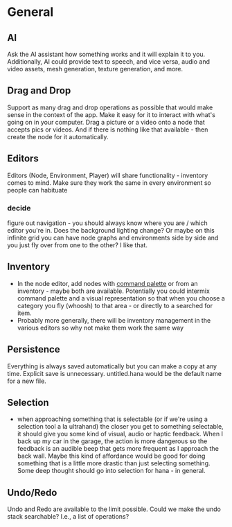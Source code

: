 # General
## AI
Ask the AI assistant how something works and it will explain it to you.
Additionally, AI could provide text to speech, and vice versa, audio and video assets, mesh generation, texture generation, and more.

## Drag and Drop
Support as many drag and drop operations as possible that would make sense in the context of the app. Make it easy for it to interact with what's going on in your computer. Drag a picture or a video onto a node that accepts pics or videos. And if there is nothing like that available - then create the node for it automatically.

## Editors
Editors (Node, Environment, Player) will share functionality - inventory comes to mind. Make sure they work the same in every environment so people can habituate

### decide
figure out navigation - you should always know where you are / which editor you're in. Does the background lighting change? Or maybe on this infinite grid you can have node graphs and environments side by side and you just fly over from one to the other? I like that.

## Inventory
- In the node editor, add nodes with [command palette](../design/command_palette.md) or from an inventory - maybe both are available. Potentially you could intermix command palette and a visual representation so that when you choose a category you fly (whoosh) to that area - or directly to a searched for item.
- Probably more generally, there will be inventory management in the various editors so why not make them work the same way

## Persistence
Everything is always saved automatically but you can make a copy at any time. Explicit save is unnecessary. untitled.hana would be the default name for a new file.

## Selection
- when approaching something that is selectable (or if we're using a selection tool a la ultrahand) the closer you get to something selectable, it should give you some kind of visual, audio or haptic feedback.  When I back up my car in the garage, the action is more dangerous so the feedback is an audible beep that gets more frequent as I approach the back wall. Maybe this kind of affordance would be good for doing something that is a little more drastic than just selecting something.
Some deep thought should go into selection for hana - in general.

## Undo/Redo
Undo and Redo are available to the limit possible. Could we make the undo stack searchable? I.e., a list of operations?
